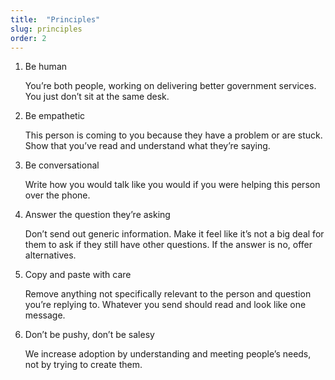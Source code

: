 ```yaml
---
title:  "Principles"
slug: principles
order: 2
---
```


1. Be human

    You’re both people, working on delivering better government services. You just don’t sit at the same desk.

2. Be empathetic

    This person is coming to you because they have a problem or are stuck. Show that you’ve read and understand what they’re saying.

3. Be conversational

    Write how you would talk like you would if you were helping this person over the phone.

4. Answer the question they’re asking

    Don’t send out generic information. Make it feel like it’s not a big deal for them to ask if they still have other questions. If the answer is no, offer alternatives.

5. Copy and paste with care

    Remove anything not specifically relevant to the person and question you’re replying to. Whatever you send should read and look like one message.

6. Don’t be pushy, don’t be salesy

    We increase adoption by understanding and meeting people’s needs, not by trying to create them.

